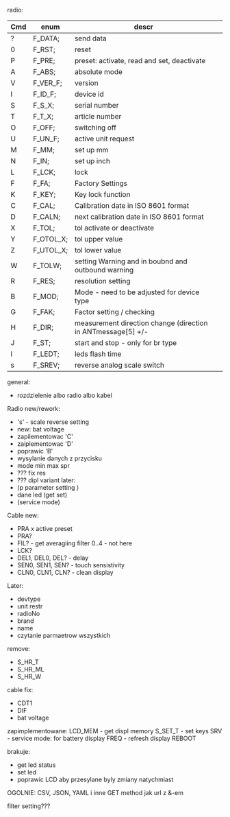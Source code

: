 radio:

| Cmd | enum      | descr                                                        |     |
| --- | --------- | ------------------------------------------------------------ | --- |
| ?   | F_DATA;   | send data                                                    |     |
| 0   | F_RST;    | reset                                                        |     |
| P   | F_PRE;    | preset: activate, read and set, deactivate                   |     |
| A   | F_ABS;    | absolute mode                                                |     |
| V   | F_VER_F;  | version                                                      |     |
| I   | F_ID_F;   | device id                                                    |     |
| S   | F_S_X;    | serial number                                                |     |
| T   | F_T_X;    | article number                                               |     |
| O   | F_OFF;    | switching off                                                |     |
| U   | F_UN_F;   | active unit request                                          |     |
| M   | F_MM;     | set up mm                                                    |     |
| N   | F_IN;     | set up inch                                                  |     |
| L   | F_LCK;    | lock                                                         |     |
| F   | F_FA;     | Factory Settings                                             |     |
| K   | F_KEY;    | Key lock function                                            |     |
| C   | F_CAL;    | Calibration date in ISO 8601 format                          |     |
| D   | F_CALN;   | next calibration date in ISO 8601 format                     |     |
| X   | F_TOL;    | tol activate or deactivate                                   |     |
| Y   | F_OTOL_X; | tol upper value                                              |     |
| Z   | F_UTOL_X; | tol lower value                                              |     |
| W   | F_TOLW;   | setting Warning and in boubnd and outbound warning           |     |
| R   | F_RES;    | resolution setting                                           |     |
| B   | F_MOD;    | Mode - need to be adjusted for device type                   |     |
| G   | F_FAK;    | Factor setting / checking                                    |     |
| H   | F_DIR;    | measurement direction change (direction in ANTmessage[5] +/- |     |
| J   | F_ST;     | start and stop - only for br type                            |     |
| l   | F_LEDT;   | leds flash time                                              |     |
| s   | F_SREV;   | reverse analog scale switch                                  |     |

general:
- rozdzielenie albo radio albo kabel

Radio new/rework:
- 's' - scale reverse setting
- new: bat voltage
- zapilementowac 'C'
- zaiplementowac 'D'
- poprawic 'B'
- wysylanie danych z przycisku
- mode min max spr
- ??? fix res
- ??? dipl variant
later:
- (p parameter setting )
- dane led (get set)
- (service mode)

Cable new:
- PRA x active preset
- PRA?
- FIL? - get averagiing filter 0..4 - not here
- LCK?
- DEL1, DEL0, DEL? - delay 
- SEN0, SEN1, SEN? - touch sensistivity
- CLN0, CLN1, CLN? - clean display

Later:
- devtype
- unit restr
- radioNo
- brand
- name
- czytanie parmaetrow wszystkich

remove:
- S_HR_T
- S_HR_ML
- S_HR_W

cable fix:
- CDT1
- DIF
- bat voltage

zapimplementowane:
LCD_MEM - get displ memory
S_SET_T - set keys
SRV - service mode: for battery display 
FREQ - refresh display
REBOOT

brakuje:
- get led status
- set led
- poprawic LCD aby przesylane byly zmiany natychmiast


OGOLNIE:
CSV, JSON, YAML i inne
GET method jak url z &-em


filter setting???